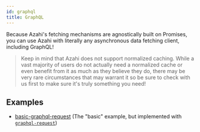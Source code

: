 ```yaml
---
id: graphql
title: GraphQL
---
```


Because Azahi's fetching mechanisms are agnostically built on Promises, you can use Azahi with literally any asynchronous data fetching client, including GraphQL!

> Keep in mind that Azahi does not support normalized caching. While a vast majority of users do not actually need a normalized cache or even benefit from it as much as they believe they do, there may be very rare circumstances that may warrant it so be sure to check with us first to make sure it's truly something you need!

## Examples

- [basic-graphql-request](../docs/examples/basic-graphql-request) (The "basic" example, but implemented with [`graphql-request`](https://github.com/prisma-labs/graphql-request))
